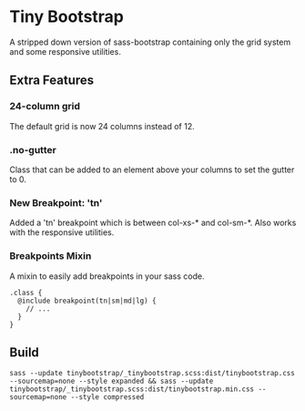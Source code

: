 # Tiny Bootstrap

A stripped down version of sass-bootstrap containing only the grid system and some responsive utilities. 

## Extra Features

### 24-column grid
The default grid is now 24 columns instead of 12.

### .no-gutter

Class that can be added to an element above your columns to set the gutter to 0.

### New Breakpoint: 'tn'
Added a 'tn' breakpoint which is between col-xs-* and col-sm-*. Also works with the responsive utilities.

### Breakpoints Mixin
A mixin to easily add breakpoints in your sass code.

```
.class {
  @include breakpoint(tn|sm|md|lg) {
    // ...
  }
}
```

## Build

```
sass --update tinybootstrap/_tinybootstrap.scss:dist/tinybootstrap.css --sourcemap=none --style expanded && sass --update tinybootstrap/_tinybootstrap.scss:dist/tinybootstrap.min.css --sourcemap=none --style compressed
```
